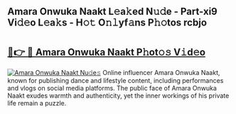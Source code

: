 ## Amara Onwuka Naakt L𝚎a𝚔ed N𝚞𝚍e - Part-xi9 Vi𝚍𝚎o L𝚎a𝚔s - H𝚘𝚝 O𝚗𝚕yf𝚊ns P𝚑𝚘tos rcbjo

# <h2><a href="http://kf6152.oniu.top/?m=Amara+Onwuka+Naakt">🔗👉 🔴 Amara Onwuka Naakt P𝚑ot𝚘𝚜 V𝚒d𝚎o</a></h2>

[![Amara Onwuka Naakt Nu𝚍e𝚜](https://i.imgur.com/0qMVB7G.gif)](http://kf6152.oniu.top/?m=Amara+Onwuka+Naakt)
Online influencer Amara Onwuka Naakt, known for publishing dance and lifestyle content, including performances and vlogs on social media platforms. The public face of Amara Onwuka Naakt exudes warmth and authenticity, yet the inner workings of his private life remain a puzzle.  

